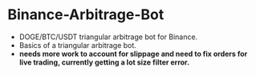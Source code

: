 # Binance-Arbitrage-Bot
* DOGE/BTC/USDT triangular arbitrage bot for Binance.
* Basics of a triangular arbitrage bot.
* __needs more work to account for slippage and need to fix orders for live trading, currently getting a lot size filter error.__
